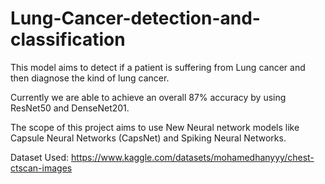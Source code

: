 # Lung-Cancer-detection-and-classification
This model aims to detect if a patient is suffering from Lung cancer and then diagnose the kind of lung cancer.

Currently we are able to achieve an overall 87% accuracy by using ResNet50 and DenseNet201.

The scope of this project aims to use New Neural network models like Capsule Neural Networks (CapsNet) and Spiking Neural Networks. 


Dataset Used: https://www.kaggle.com/datasets/mohamedhanyyy/chest-ctscan-images
